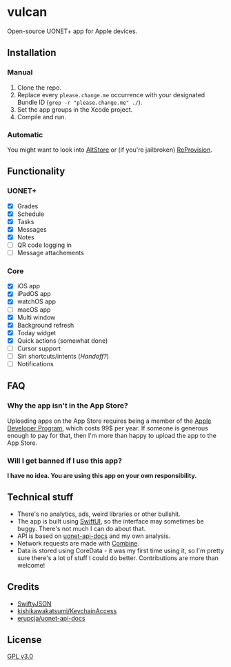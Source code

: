 

# vulcan
Open-source UONET+ app for Apple devices.

## Installation
### Manual
1. Clone the repo.
2. Replace every `please.change.me` occurrence with your designated Bundle ID (`grep -r "please.change.me" ./`).
3. Set the app groups in the Xcode project.
4. Compile and run.

### Automatic
You might want to look into [AltStore](https://altstore.io) or (if you're jailbroken) [ReProvision](https://github.com/Matchstic/ReProvision).

## Functionality
### UONET+
- [x] Grades
- [x] Schedule
- [x] Tasks
- [x] Messages
- [x] Notes
- [ ] QR code logging in
- [ ] Message attachements

### Core
- [x] iOS app
- [x] iPadOS app
- [x] watchOS app
- [ ] macOS app
- [x] Multi window
- [x] Background refresh
- [x] Today widget
- [x] Quick actions (somewhat done)
- [ ] Cursor support
- [ ] Siri shortcuts/intents (*Handoff?*)
- [ ] Notifications

## FAQ
### Why the app isn't in the App Store?
Uploading apps on the App Store requires being a member of the [Apple Developer Program](https://developer.apple.com/programs/), which costs 99$ per year. If someone is generous enough to pay for that, then I'm more than happy to upload the app to the App Store.

### Will I get banned if I use this app?
**I have no idea. You are using this app on your own responsibility.**

## Technical stuff
- There's no analytics, ads, weird libraries or other bullshit.
- The app is built using [SwiftUI](https://developer.apple.com/xcode/swiftui/), so the interface may sometimes be buggy. There's not much I can do about that.
- API is based on [uonet-api-docs](https://gitlab.com/erupcja/uonet-api-docs) and my own analysis.
- Network requests are made with [Combine](https://developer.apple.com/documentation/combine).
- Data is stored using CoreData - it was my first time using it, so I'm pretty sure there's a lot of stuff I could do better. Contributions are more than welcome!

## Credits
- [SwiftyJSON](https://github.com/SwiftyJSON/SwiftyJSON)  
- [kishikawakatsumi/KeychainAccess](https://github.com/kishikawakatsumi/KeychainAccess)  
- [erupcja/uonet-api-docs](https://gitlab.com/erupcja/uonet-api-docs)  

## License
[GPL v3.0](LICENSE)
